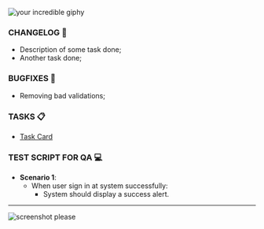 ![your incredible giphy](url)

### CHANGELOG 📝
- Description of some task done;
- Another task done;

### BUGFIXES 🐛
- Removing bad validations;

### TASKS 📋
- [Task Card](https://app.asana.com/0/xxxx/xxxx)

### TEST SCRIPT FOR QA 💻
- **Scenario 1**:
  - When user sign in at system successfully:
    - System should display a success alert.

_____

![screenshot please](url)
<!-- Would you please show us what you are doing? -->
